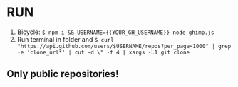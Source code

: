 # RUN

1) Bicycle: `$ npm i && USERNAME={{YOUR_GH_USERNAME}} node ghimp.js`
2) Run terminal in folder and
  `$ curl "https://api.github.com/users/$USERNAME/repos?per_page=1000" |
  grep -e 'clone_url*' |
  cut -d \" -f 4 |
  xargs -L1 git clone`

## Only public repositories!
